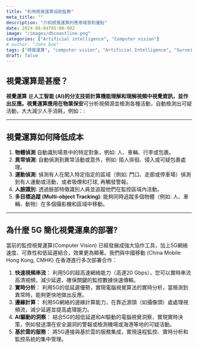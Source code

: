```yaml
---
title: "利用視覺運算協助監察"
meta_title: ""
description: "介紹視覺運算的應用場景和優點"
date: 2024-08-04T05:00:00Z
image: "/images/dbcoastline.png"
categories: ["Artificial intelligence", "Computer vision"]
# author: "John Doe"
tags: ["視覺運算", "computer vision", "Artificial Intelligence", "Surveillance", "Object Detection"]
draft: false
---
```

## 視覺運算是甚麼？

**視覺運算** 是**人工智能 (AI)**的分支技術計算機能理解和理解視頻中視覺資訊，並作出反應。視覺運算應用在**物業保安**可分析視頻源並檢測各種活動，自動檢測出可疑活動，大大減少人手消耗，例如：:
<hr>


## 視覺運算如何降低成本

1. **物體偵測**
自動識別場景中的特定對象，例如: 人、車輛、行李或包裹。
2. **異常偵測**: 
自動偵測到異常活動或意外，例如: 陌人徘徊、侵入或可疑包裹處理。
3. **運動偵測**: 
偵測有人在闖入特定指定的區域（例如: 門口、走廊或停車場）偵測到有人運動或活動，或者吸煙和打球, 再觸發警報。
4. **人臉識別**: 
透過臉部特徵識別人員並追蹤他們在監控區域內活動。
5. **多目標追蹤 (Multi-object Tracking)**: 
能夠同時追蹤多個物體（例如: 人、車輛、動物）在多個攝影機和區域中移動。
<hr>

## 為什麼 5G 簡化視覺運臬的部署?

當前的監控視覺運算(Computer Vision) 已經發展成強大協作工具，加上5G網絡速度、可靠性和低延遲結合，效果更為顯著。我們與中國移動 (China Mobile Hong Kong, CMHK) 在香港進行多次部署合作：

1. **快速視頻串流**：
利用5G的超高速網絡能力（高達20 Gbps），您可以實時串流高清視頻，減少延遲，確保關鍵的監控數據快速傳輸。
2. **實時分析**：
利用5G的低延遲優勢，實現電腦視覺算法的實時分析，當檢測到異常時，能夠更快地做出反應。
3. **邊緣計算**：
利用5G網絡的邊緣計算能力，在靠近源頭（如攝像頭）處處理視頻流，減少延遲並提高處理能力。
4. **AI驅動的洞察**：
結合5G的超低延遲和AI驅動的電腦視覺洞察，實現實時決策，例如發送潛在安全漏洞的警報或檢測機場或海港等地的可疑活動。
5. **基於雲的服務**：
將5G連接與基於雲的服務集成，實現遠程監控、實時分析和監控系統的集中管理。
